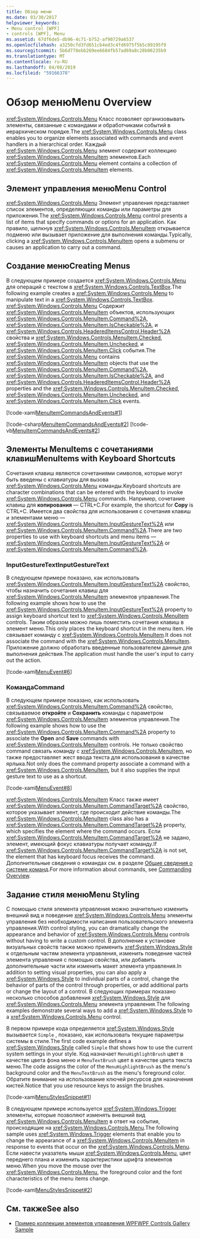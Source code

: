 ```yaml
---
title: Обзор меню
ms.date: 03/30/2017
helpviewer_keywords:
- Menu control [WPF]
- controls [WPF], Menu
ms.assetid: 67df6de5-db96-4c71-b752-af90729a6537
ms.openlocfilehash: a3250cfd3fd651cb4ed3c4fd6975f5b5c89195f9
ms.sourcegitcommit: 5b6d778ebb269ee6684fb57ad69a8c28b06235b9
ms.translationtype: MT
ms.contentlocale: ru-RU
ms.lasthandoff: 04/08/2019
ms.locfileid: "59166378"
---
```

# <a name="menu-overview"></a><span data-ttu-id="b0163-102">Обзор меню</span><span class="sxs-lookup"><span data-stu-id="b0163-102">Menu Overview</span></span>
<span data-ttu-id="b0163-103"><xref:System.Windows.Controls.Menu> Класс позволяет организовывать элементы, связанные с командами и обработчиками событий в иерархическом порядке.</span><span class="sxs-lookup"><span data-stu-id="b0163-103">The <xref:System.Windows.Controls.Menu> class enables you to organize elements associated with commands and event handlers in a hierarchical order.</span></span> <span data-ttu-id="b0163-104">Каждый <xref:System.Windows.Controls.Menu> элемент содержит коллекцию <xref:System.Windows.Controls.MenuItem> элементов.</span><span class="sxs-lookup"><span data-stu-id="b0163-104">Each <xref:System.Windows.Controls.Menu> element contains a collection of <xref:System.Windows.Controls.MenuItem> elements.</span></span>  

<a name="menu_control"></a>   
## <a name="menu-control"></a><span data-ttu-id="b0163-105">Элемент управления меню</span><span class="sxs-lookup"><span data-stu-id="b0163-105">Menu Control</span></span>  
 <span data-ttu-id="b0163-106"><xref:System.Windows.Controls.Menu> Элемент управления представляет список элементов, определяющих команды или параметры для приложения.</span><span class="sxs-lookup"><span data-stu-id="b0163-106">The <xref:System.Windows.Controls.Menu> control presents a list of items that specify commands or options for an application.</span></span> <span data-ttu-id="b0163-107">Как правило, щелкнув <xref:System.Windows.Controls.MenuItem> открывается подменю или вызывает приложение для выполнения команды.</span><span class="sxs-lookup"><span data-stu-id="b0163-107">Typically, clicking a <xref:System.Windows.Controls.MenuItem> opens a submenu or causes an application to carry out a command.</span></span>  
  
<a name="creating_menus"></a>   
## <a name="creating-menus"></a><span data-ttu-id="b0163-108">Создание меню</span><span class="sxs-lookup"><span data-stu-id="b0163-108">Creating Menus</span></span>  
 <span data-ttu-id="b0163-109">В следующем примере создается <xref:System.Windows.Controls.Menu> для операций с текстом в <xref:System.Windows.Controls.TextBox>.</span><span class="sxs-lookup"><span data-stu-id="b0163-109">The following example creates a <xref:System.Windows.Controls.Menu> to manipulate text in a <xref:System.Windows.Controls.TextBox>.</span></span> <span data-ttu-id="b0163-110"><xref:System.Windows.Controls.Menu> Содержит <xref:System.Windows.Controls.MenuItem> объектов, использующих <xref:System.Windows.Controls.MenuItem.Command%2A>, <xref:System.Windows.Controls.MenuItem.IsCheckable%2A>, и <xref:System.Windows.Controls.HeaderedItemsControl.Header%2A> свойства и <xref:System.Windows.Controls.MenuItem.Checked>, <xref:System.Windows.Controls.MenuItem.Unchecked>, и <xref:System.Windows.Controls.MenuItem.Click> события.</span><span class="sxs-lookup"><span data-stu-id="b0163-110">The <xref:System.Windows.Controls.Menu> contains <xref:System.Windows.Controls.MenuItem> objects that use the <xref:System.Windows.Controls.MenuItem.Command%2A>, <xref:System.Windows.Controls.MenuItem.IsCheckable%2A>, and <xref:System.Windows.Controls.HeaderedItemsControl.Header%2A> properties and the <xref:System.Windows.Controls.MenuItem.Checked>, <xref:System.Windows.Controls.MenuItem.Unchecked>, and <xref:System.Windows.Controls.MenuItem.Click> events.</span></span>  
  
 [!code-xaml[MenuItemCommandsAndEvents#1](~/samples/snippets/csharp/VS_Snippets_Wpf/MenuItemCommandsAndEvents/CSharp/Window1.xaml#1)]  
  
 [!code-csharp[MenuItemCommandsAndEvents#2](~/samples/snippets/csharp/VS_Snippets_Wpf/MenuItemCommandsAndEvents/CSharp/Window1.xaml.cs#2)]
 [!code-vb[MenuItemCommandsAndEvents#2](~/samples/snippets/visualbasic/VS_Snippets_Wpf/MenuItemCommandsAndEvents/VisualBasic/Window1.xaml.vb#2)]  
  
<a name="menus_with_shortcutkeys"></a>   
## <a name="menuitems-with-keyboard-shortcuts"></a><span data-ttu-id="b0163-111">Элементы MenuItems с сочетаниями клавиш</span><span class="sxs-lookup"><span data-stu-id="b0163-111">MenuItems with Keyboard Shortcuts</span></span>  
 <span data-ttu-id="b0163-112">Сочетания клавиш являются сочетаниями символов, которые могут быть введены с клавиатуры для вызова <xref:System.Windows.Controls.Menu> команды.</span><span class="sxs-lookup"><span data-stu-id="b0163-112">Keyboard shortcuts are character combinations that can be entered with the keyboard to invoke <xref:System.Windows.Controls.Menu> commands.</span></span> <span data-ttu-id="b0163-113">Например, сочетание клавиш для **копирования** — CTRL+C.</span><span class="sxs-lookup"><span data-stu-id="b0163-113">For example, the shortcut for **Copy** is CTRL+C.</span></span> <span data-ttu-id="b0163-114">Имеется два свойства для использования с сочетания клавиш и элементами меню —<xref:System.Windows.Controls.MenuItem.InputGestureText%2A> или <xref:System.Windows.Controls.MenuItem.Command%2A>.</span><span class="sxs-lookup"><span data-stu-id="b0163-114">There are two properties to use with keyboard shortcuts and menu items —<xref:System.Windows.Controls.MenuItem.InputGestureText%2A> or <xref:System.Windows.Controls.MenuItem.Command%2A>.</span></span>  
  
<a name="menus_inputgesturetext"></a>   
### <a name="inputgesturetext"></a><span data-ttu-id="b0163-115">InputGestureText</span><span class="sxs-lookup"><span data-stu-id="b0163-115">InputGestureText</span></span>  
 <span data-ttu-id="b0163-116">В следующем примере показано, как использовать <xref:System.Windows.Controls.MenuItem.InputGestureText%2A> свойство, чтобы назначить сочетания клавиш для <xref:System.Windows.Controls.MenuItem> элементов управления.</span><span class="sxs-lookup"><span data-stu-id="b0163-116">The following example shows how to use the <xref:System.Windows.Controls.MenuItem.InputGestureText%2A> property to assign keyboard shortcut text to <xref:System.Windows.Controls.MenuItem> controls.</span></span> <span data-ttu-id="b0163-117">Таким образом можно лишь поместить сочетания клавиш в элемент меню.</span><span class="sxs-lookup"><span data-stu-id="b0163-117">This only places the keyboard shortcut in the menu item.</span></span>  <span data-ttu-id="b0163-118">Не связывает команду с <xref:System.Windows.Controls.MenuItem>.</span><span class="sxs-lookup"><span data-stu-id="b0163-118">It does not associate the command with the <xref:System.Windows.Controls.MenuItem>.</span></span> <span data-ttu-id="b0163-119">Приложение должно обработать введенные пользователем данные для выполнения действия.</span><span class="sxs-lookup"><span data-stu-id="b0163-119">The application must handle the user's input to carry out the action.</span></span>  
  
 [!code-xaml[MenuEvent#6](~/samples/snippets/csharp/VS_Snippets_Wpf/MenuEvent/CSharp/Pane1.xaml#6)]  
  
<a name="menus_commands"></a>   
### <a name="command"></a><span data-ttu-id="b0163-120">Команда</span><span class="sxs-lookup"><span data-stu-id="b0163-120">Command</span></span>  
 <span data-ttu-id="b0163-121">В следующем примере показано, как использовать <xref:System.Windows.Controls.MenuItem.Command%2A> свойство, связываемое **откройте** и **Сохранить** команды с параметром <xref:System.Windows.Controls.MenuItem> элементов управления.</span><span class="sxs-lookup"><span data-stu-id="b0163-121">The following example shows how to use the <xref:System.Windows.Controls.MenuItem.Command%2A> property to associate the **Open** and **Save** commands with <xref:System.Windows.Controls.MenuItem> controls.</span></span> <span data-ttu-id="b0163-122">Не только свойство command связать команду с <xref:System.Windows.Controls.MenuItem>, но также предоставляет жест ввода текста для использования в качестве ярлыка.</span><span class="sxs-lookup"><span data-stu-id="b0163-122">Not only does the command property associate a command with a <xref:System.Windows.Controls.MenuItem>, but it also supplies the input gesture text to use as a shortcut.</span></span>  
  
 [!code-xaml[MenuEvent#8](~/samples/snippets/csharp/VS_Snippets_Wpf/MenuEvent/CSharp/Pane1.xaml#8)]  
  
 <span data-ttu-id="b0163-123"><xref:System.Windows.Controls.MenuItem> Класс также имеет <xref:System.Windows.Controls.MenuItem.CommandTarget%2A> свойство, которое указывает элемент, где происходит действие команды.</span><span class="sxs-lookup"><span data-stu-id="b0163-123">The <xref:System.Windows.Controls.MenuItem> class also has a <xref:System.Windows.Controls.MenuItem.CommandTarget%2A> property, which specifies the element where the command occurs.</span></span> <span data-ttu-id="b0163-124">Если <xref:System.Windows.Controls.MenuItem.CommandTarget%2A> не задано, элемент, имеющий фокус клавиатуры получает команду.</span><span class="sxs-lookup"><span data-stu-id="b0163-124">If <xref:System.Windows.Controls.MenuItem.CommandTarget%2A> is not set, the element that has keyboard focus receives the command.</span></span> <span data-ttu-id="b0163-125">Дополнительные сведения о командах см. в разделе [Общие сведения о системе команд](../advanced/commanding-overview.md).</span><span class="sxs-lookup"><span data-stu-id="b0163-125">For more information about commands, see [Commanding Overview](../advanced/commanding-overview.md).</span></span>  
  
<a name="menu_styling"></a>   
## <a name="menu-styling"></a><span data-ttu-id="b0163-126">Задание стиля меню</span><span class="sxs-lookup"><span data-stu-id="b0163-126">Menu Styling</span></span>  
 <span data-ttu-id="b0163-127">С помощью стиля элемента управления можно значительно изменить внешний вид и поведение <xref:System.Windows.Controls.Menu> элементы управления без необходимости написания пользовательского элемента управления.</span><span class="sxs-lookup"><span data-stu-id="b0163-127">With control styling, you can dramatically change the appearance and behavior of <xref:System.Windows.Controls.Menu> controls without having to write a custom control.</span></span> <span data-ttu-id="b0163-128">В дополнение к установке визуальных свойств также можно применить <xref:System.Windows.Style> к отдельным частям элемента управления, изменить поведение частей элемента управления с помощью свойства, или добавить дополнительные части или изменить макет элемента управления.</span><span class="sxs-lookup"><span data-stu-id="b0163-128">In addition to setting visual properties, you can also apply a <xref:System.Windows.Style> to individual parts of a control, change the behavior of parts of the control through properties, or add additional parts or change the layout of a control.</span></span> <span data-ttu-id="b0163-129">В следующих примерах показано несколько способов добавления <xref:System.Windows.Style> для <xref:System.Windows.Controls.Menu> элемента управления.</span><span class="sxs-lookup"><span data-stu-id="b0163-129">The following examples demonstrate several ways to add a <xref:System.Windows.Style> to a <xref:System.Windows.Controls.Menu> control.</span></span>  
  
 <span data-ttu-id="b0163-130">В первом примере кода определяется <xref:System.Windows.Style> вызывается `Simple` , показано, как использовать текущие параметры системы в стиле.</span><span class="sxs-lookup"><span data-stu-id="b0163-130">The first code example defines a <xref:System.Windows.Style> called `Simple` that shows how to use the current system settings in your style.</span></span> <span data-ttu-id="b0163-131">Код назначает `MenuHighlightBrush` цвет в качестве цвета фона меню и `MenuTextBrush` цвет в качестве цвета текста меню.</span><span class="sxs-lookup"><span data-stu-id="b0163-131">The code assigns the color of the `MenuHighlightBrush` as the menu's background color and the `MenuTextBrush` as the menu's foreground color.</span></span> <span data-ttu-id="b0163-132">Обратите внимание на использование ключей ресурсов для назначения кистей.</span><span class="sxs-lookup"><span data-stu-id="b0163-132">Notice that you use resource keys to assign the brushes.</span></span>  
  
 [!code-xaml[MenuStylesSnippet#1](~/samples/snippets/csharp/VS_Snippets_Wpf/MenuStylesSnippet/CS/app.xaml#1)]  
  
 <span data-ttu-id="b0163-133">В следующем примере используется <xref:System.Windows.Trigger> элементы, которые позволяют изменять внешний вид <xref:System.Windows.Controls.MenuItem> в ответ на события, происходящие на <xref:System.Windows.Controls.Menu>.</span><span class="sxs-lookup"><span data-stu-id="b0163-133">The following sample uses <xref:System.Windows.Trigger> elements that enable you to change the appearance of a <xref:System.Windows.Controls.MenuItem> in response to events that occur on the <xref:System.Windows.Controls.Menu>.</span></span> <span data-ttu-id="b0163-134">Если навести указатель мыши <xref:System.Windows.Controls.Menu>, цвет переднего плана и изменить характеристики шрифта элементов меню.</span><span class="sxs-lookup"><span data-stu-id="b0163-134">When you move the mouse over the <xref:System.Windows.Controls.Menu>, the foreground color and the font characteristics of the menu items change.</span></span>  
  
 [!code-xaml[MenuStylesSnippet#2](~/samples/snippets/csharp/VS_Snippets_Wpf/MenuStylesSnippet/CS/app.xaml#2)]  
  
## <a name="see-also"></a><span data-ttu-id="b0163-135">См. также</span><span class="sxs-lookup"><span data-stu-id="b0163-135">See also</span></span>

- [<span data-ttu-id="b0163-136">Пример коллекции элементов управления WPF</span><span class="sxs-lookup"><span data-stu-id="b0163-136">WPF Controls Gallery Sample</span></span>](https://go.microsoft.com/fwlink/?LinkID=160053)
